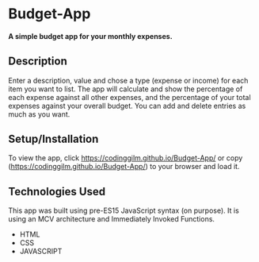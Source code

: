 # Budget-App

#### A simple budget app for your monthly expenses. 

## Description
Enter a description, value and chose a type (expense or income) for each item you want to list. 
The app will calculate and show the percentage of each expense against all other expenses, and the percentage of your total expenses against your overall budget. 
You can add and delete entries as much as you want. 


## Setup/Installation
To view the app, click https://codinggilm.github.io/Budget-App/ or copy (https://codinggilm.github.io/Budget-App/) to your browser and load it.

## Technologies Used
This app was built using pre-ES15 JavaScript syntax (on purpose). It is using an MCV architecture and Immediately Invoked Functions. 

* HTML
* CSS
* JAVASCRIPT
